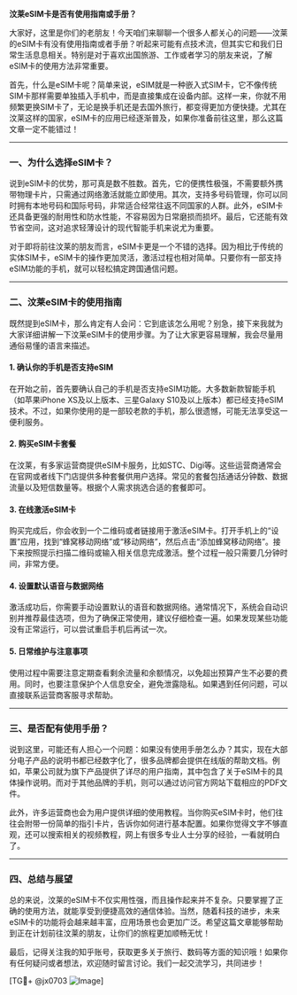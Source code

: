 **汶莱eSIM卡是否有使用指南或手册？**

大家好，这里是你们的老朋友！今天咱们来聊聊一个很多人都关心的问题——汶莱的eSIM卡有没有使用指南或者手册？听起来可能有点技术流，但其实它和我们日常生活息息相关。特别是对于喜欢出国旅游、工作或者学习的朋友来说，了解eSIM卡的使用方法非常重要。

首先，什么是eSIM卡呢？简单来说，eSIM就是一种嵌入式SIM卡，它不像传统SIM卡那样需要单独插入手机中，而是直接集成在设备内部。这样一来，你就不用频繁更换SIM卡了，无论是换手机还是去国外旅行，都变得更加方便快捷。尤其在汶莱这样的国家，eSIM卡的应用已经逐渐普及，如果你准备前往这里，那么这篇文章一定不能错过！

---

### **一、为什么选择eSIM卡？**

说到eSIM卡的优势，那可真是数不胜数。首先，它的便携性极强，不需要额外携带物理卡片，只需通过网络激活就能立即使用。其次，支持多号码管理，你可以同时拥有本地号码和国际号码，非常适合经常往返不同国家的人群。此外，eSIM卡还具备更强的耐用性和防水性能，不容易因为日常磨损而损坏。最后，它还能有效节省空间，这对追求轻薄设计的现代智能手机来说尤为重要。

对于即将前往汶莱的朋友而言，eSIM卡更是一个不错的选择。因为相比于传统的实体SIM卡，eSIM卡的操作更加灵活，激活过程也相对简单。只要你有一部支持eSIM功能的手机，就可以轻松搞定跨国通信问题。

---

### **二、汶莱eSIM卡的使用指南**

既然提到eSIM卡，那么肯定有人会问：它到底该怎么用呢？别急，接下来我就为大家详细讲解一下汶莱eSIM卡的使用步骤。为了让大家更容易理解，我会尽量用通俗易懂的语言来描述。

#### **1. 确认你的手机是否支持eSIM**
在开始之前，首先要确认自己的手机是否支持eSIM功能。大多数新款智能手机（如苹果iPhone XS及以上版本、三星Galaxy S10及以上版本）都已经支持eSIM技术。不过，如果你使用的是一部较老款的手机，那么很遗憾，可能无法享受这一便利服务。

#### **2. 购买eSIM卡套餐**
在汶莱，有多家运营商提供eSIM卡服务，比如STC、Digi等。这些运营商通常会在官网或者线下门店提供多种套餐供用户选择。常见的套餐包括通话分钟数、数据流量以及短信数量等。根据个人需求挑选合适的套餐即可。

#### **3. 在线激活eSIM卡**
购买完成后，你会收到一个二维码或者链接用于激活eSIM卡。打开手机上的“设置”应用，找到“蜂窝移动网络”或“移动网络”，然后点击“添加蜂窝移动网络”。接下来按照提示扫描二维码或输入相关信息完成激活。整个过程一般只需要几分钟时间，非常方便。

#### **4. 设置默认语音与数据网络**
激活成功后，你需要手动设置默认的语音和数据网络。通常情况下，系统会自动识别并推荐最佳选项，但为了确保正常使用，建议仔细检查一遍。如果发现某些功能没有正常运行，可以尝试重启手机后再试一次。

#### **5. 日常维护与注意事项**
使用过程中需要注意定期查看剩余流量和余额情况，以免超出预算产生不必要的费用。同时，也要注意保护个人信息安全，避免泄露隐私。如果遇到任何问题，可以直接联系运营商客服寻求帮助。

---

### **三、是否配有使用手册？**

说到这里，可能还有人担心一个问题：如果没有使用手册怎么办？其实，现在大部分电子产品的说明书都已经数字化了，很多品牌都会提供在线版的帮助文档。例如，苹果公司就为旗下产品提供了详尽的用户指南，其中包含了关于eSIM卡的具体操作说明。而对于其他品牌的手机，则可以通过访问官方网站下载相应的PDF文件。

此外，许多运营商也会为用户提供详细的使用教程。当你购买eSIM卡时，他们往往会附带一份简单的指引卡片，告诉你如何进行基本配置。如果你觉得文字不够直观，还可以搜索相关的视频教程，网上有很多专业人士分享的经验，一看就明白了。

---

### **四、总结与展望**

总的来说，汶莱的eSIM卡不仅实用性强，而且操作起来并不复杂。只要掌握了正确的使用方法，就能享受到便捷高效的通信体验。当然，随着科技的进步，未来eSIM卡的功能将会越来越丰富，应用场景也会更加广泛。希望这篇文章能够帮助到正在计划前往汶莱的朋友，让你们的旅程更加顺畅无忧！

最后，记得关注我的知乎账号，获取更多关于旅行、数码等方面的知识哦！如果你有任何疑问或者想法，欢迎随时留言讨论。我们一起交流学习，共同进步！

[TG💪+ @jx0703 ![Image](https://github.com/user-attachments/assets/dbca1d08-cadb-493c-b0ec-ad6f7a83f270)]